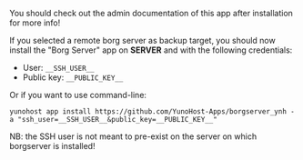 You should check out the admin documentation of this app after installation for more info!

If you selected a remote borg server as backup target, you should now install the "Borg Server" app on __SERVER__ and with the following credentials:

- User: `__SSH_USER__`
- Public key: `__PUBLIC_KEY__`

Or if you want to use command-line:

`yunohost app install https://github.com/YunoHost-Apps/borgserver_ynh -a "ssh_user=__SSH_USER__&public_key=__PUBLIC_KEY__"`

NB: the SSH user is not meant to pre-exist on the server on which borgserver is installed!
